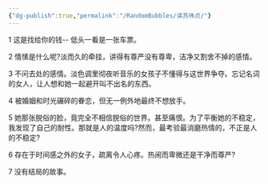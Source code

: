 ```yaml
---
{"dg-publish":true,"permalink":"/RandomBubbles/读苏伟贞/"}
---
```



1 这是找给你的钱-- 低头一看是一张车票。

2 情愫是什么呢?淡而久的牵挂，讲得有尊严没有尊卑，洁净又割舍不掉的感情。

3 不问去处的感情。淡色调里彻夜听音乐的女孩子不懂得与这世界争夺。忘记名词的女人，让人想和她一起避开叫不出名的东西。

4 被婚姻和时光碾碎的眷恋，但无一例外地最终不想放手。

5 她那张脱俗的脸，竟完全不相信脱俗的世界。甚至痛恨。为了平衡她的不稳定，我发现了自己的耐性。那就是人的温度吗?然而，最考验最消磨热情的，不正是人的不稳定?

6 存在于时间感之外的女子，疏离令人心疼。热闹而卑微还是干净而尊严?

7 没有结局的故事。